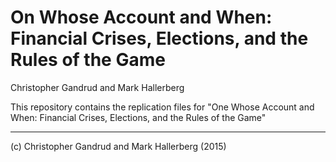 # On Whose Account and When: Financial Crises, Elections, and the Rules of the Game

Christopher Gandrud and Mark Hallerberg

This repository contains the replication files for "One Whose Account and When: Financial Crises, Elections, and the Rules of the Game"



---
(c) Christopher Gandrud and Mark Hallerberg (2015)
